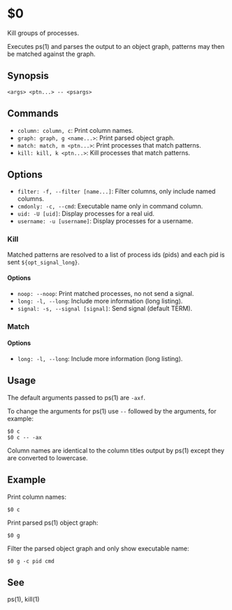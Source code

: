 $0
==

Kill groups of processes.

Executes ps(1) and parses the output to an object graph, patterns may then be matched against the graph.

## Synopsis

```synopsis
<args> <ptn...> -- <psargs> 
```

## Commands

* `column: column, c`: Print column names.
* `graph: graph, g <name...>`: Print parsed object graph.
* `match: match, m <ptn...>`: Print processes that match patterns.
* `kill: kill, k <ptn...>`: Kill processes that match patterns.

## Options

* `filter: -f, --filter [name...]`: Filter columns, only include named columns.
* `cmdonly: -c, --cmd`: Executable name only in command column. 
* `uid: -U [uid]`: Display processes for a real uid.
* `username: -u [username]`: Display processes for a username.

### Kill

Matched patterns are resolved to a list of process ids (pids) and each pid is sent `${opt_signal_long}`.

#### Options

* `noop: --noop`: Print matched processes, no not send a signal.
* `long: -l, --long`: Include more information (long listing).
* `signal: -s, --signal [signal]`: Send signal (default TERM).

### Match

#### Options

* `long: -l, --long`: Include more information (long listing).

## Usage

The default arguments passed to ps(1) are `-axf`.

To change the arguments for ps(1) use `--` followed by the arguments, for example:

```
$0 c
$0 c -- -ax
```

Column names are identical to the column titles output by ps(1) except they are converted to lowercase.

## Example

Print column names:

```
$0 c
```

Print parsed ps(1) object graph:

```
$0 g
```

Filter the parsed object graph and only show executable name:

```
$0 g -c pid cmd
```

## See

ps(1), kill(1)
